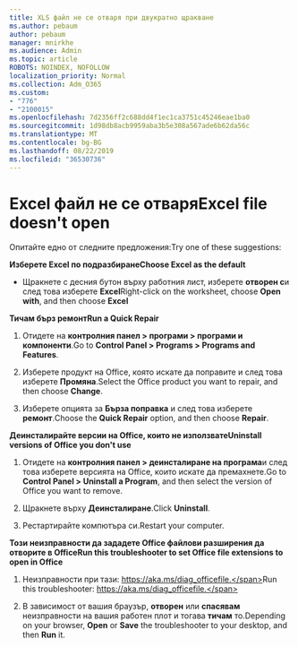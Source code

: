 ```yaml
---
title: XLS файл не се отваря при двукратно щракване
ms.author: pebaum
author: pebaum
manager: mnirkhe
ms.audience: Admin
ms.topic: article
ROBOTS: NOINDEX, NOFOLLOW
localization_priority: Normal
ms.collection: Adm_O365
ms.custom:
- "776"
- "2100015"
ms.openlocfilehash: 7d2356ff2c688dd4f1ec1ca3751c45246eae1ba0
ms.sourcegitcommit: 1d98db8acb9959aba3b5e308a567ade6b62da56c
ms.translationtype: MT
ms.contentlocale: bg-BG
ms.lasthandoff: 08/22/2019
ms.locfileid: "36530736"
---
```

# <a name="excel-file-doesnt-open"></a><span data-ttu-id="aa7c5-102">Excel файл не се отваря</span><span class="sxs-lookup"><span data-stu-id="aa7c5-102">Excel file doesn't open</span></span>

<span data-ttu-id="aa7c5-103">Опитайте едно от следните предложения:</span><span class="sxs-lookup"><span data-stu-id="aa7c5-103">Try one of these suggestions:</span></span>

<span data-ttu-id="aa7c5-104">**Изберете Excel по подразбиране**</span><span class="sxs-lookup"><span data-stu-id="aa7c5-104">**Choose Excel as the default**</span></span>

* <span data-ttu-id="aa7c5-105">Щракнете с десния бутон върху работния лист, изберете **отворен с**и след това изберете **Excel**</span><span class="sxs-lookup"><span data-stu-id="aa7c5-105">Right-click on the worksheet, choose **Open with**, and then choose **Excel**</span></span>

<span data-ttu-id="aa7c5-106">**Тичам бърз ремонт**</span><span class="sxs-lookup"><span data-stu-id="aa7c5-106">**Run a Quick Repair**</span></span>

1. <span data-ttu-id="aa7c5-107">Отидете на **контролния панел > програми > програми и компоненти**.</span><span class="sxs-lookup"><span data-stu-id="aa7c5-107">Go to **Control Panel > Programs > Programs and Features**.</span></span>

2. <span data-ttu-id="aa7c5-108">Изберете продукт на Office, която искате да поправите и след това изберете **Промяна**.</span><span class="sxs-lookup"><span data-stu-id="aa7c5-108">Select the Office product you want to repair, and then choose **Change**.</span></span>

3. <span data-ttu-id="aa7c5-109">Изберете опцията за **Бърза поправка** и след това изберете **ремонт**.</span><span class="sxs-lookup"><span data-stu-id="aa7c5-109">Choose the **Quick Repair** option, and then choose **Repair**.</span></span>

<span data-ttu-id="aa7c5-110">**Деинсталирайте версии на Office, които не използвате**</span><span class="sxs-lookup"><span data-stu-id="aa7c5-110">**Uninstall versions of Office you don't use**</span></span>

1. <span data-ttu-id="aa7c5-111">Отидете на **контролния панел > деинсталиране на програма**и след това изберете версията на Office, които искате да премахнете.</span><span class="sxs-lookup"><span data-stu-id="aa7c5-111">Go to **Control Panel > Uninstall a Program**, and then select the version of Office you want to remove.</span></span>

2. <span data-ttu-id="aa7c5-112">Щракнете върху **Деинсталиране**.</span><span class="sxs-lookup"><span data-stu-id="aa7c5-112">Click **Uninstall**.</span></span>

3. <span data-ttu-id="aa7c5-113">Рестартирайте компютъра си.</span><span class="sxs-lookup"><span data-stu-id="aa7c5-113">Restart your computer.</span></span>

<span data-ttu-id="aa7c5-114">**Този неизправности да зададете Office файлови разширения да отворите в Office**</span><span class="sxs-lookup"><span data-stu-id="aa7c5-114">**Run this troubleshooter to set Office file extensions to open in Office**</span></span>

1. <span data-ttu-id="aa7c5-115">Неизправности при тази: https://aka.ms/diag_officefile.</span><span class="sxs-lookup"><span data-stu-id="aa7c5-115">Run this troubleshooter: https://aka.ms/diag_officefile.</span></span>

2. <span data-ttu-id="aa7c5-116">В зависимост от вашия браузър, **отворен** или **спасявам** неизправности на вашия работен плот и тогава **тичам** то.</span><span class="sxs-lookup"><span data-stu-id="aa7c5-116">Depending on your browser, **Open** or **Save** the troubleshooter to your desktop, and then **Run** it.</span></span>
